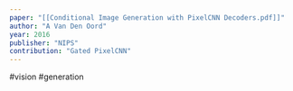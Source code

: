 ```yaml
---
paper: "[[Conditional Image Generation with PixelCNN Decoders.pdf]]"
author: "A Van Den Oord"
year: 2016
publisher: "NIPS"
contribution: "Gated PixelCNN"
---
```

#vision #generation 